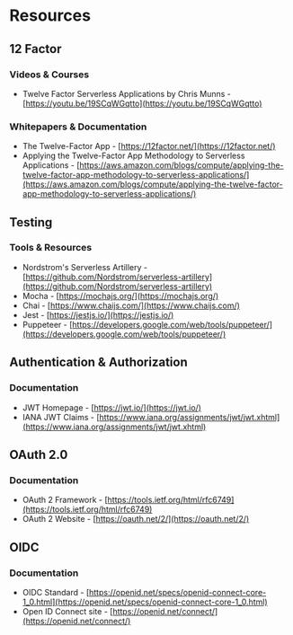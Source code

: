 # Resources

## 12 Factor

### Videos & Courses
- Twelve Factor Serverless Applications by Chris Munns - [https://youtu.be/19SCqWGqtto](https://youtu.be/19SCqWGqtto)

### Whitepapers & Documentation
- The Twelve-Factor App - [https://12factor.net/](https://12factor.net/)
- Applying the Twelve-Factor App Methodology to Serverless Applications - [https://aws.amazon.com/blogs/compute/applying-the-twelve-factor-app-methodology-to-serverless-applications/](https://aws.amazon.com/blogs/compute/applying-the-twelve-factor-app-methodology-to-serverless-applications/)

## Testing

### Tools & Resources
- Nordstrom's Serverless Artillery - [https://github.com/Nordstrom/serverless-artillery](https://github.com/Nordstrom/serverless-artillery)
- Mocha - [https://mochajs.org/](https://mochajs.org/)
- Chai - [https://www.chaijs.com/](https://www.chaijs.com/)
- Jest - [https://jestjs.io/](https://jestjs.io/)
- Puppeteer - [https://developers.google.com/web/tools/puppeteer/](https://developers.google.com/web/tools/puppeteer/)

## Authentication & Authorization

### Documentation
- JWT Homepage - [https://jwt.io/](https://jwt.io/)
- IANA JWT Claims - [https://www.iana.org/assignments/jwt/jwt.xhtml](https://www.iana.org/assignments/jwt/jwt.xhtml)

## OAuth 2.0

### Documentation
- OAuth 2 Framework - [https://tools.ietf.org/html/rfc6749](https://tools.ietf.org/html/rfc6749)
- OAuth 2 Website - [https://oauth.net/2/](https://oauth.net/2/)

## OIDC

### Documentation
- OIDC Standard - [https://openid.net/specs/openid-connect-core-1_0.html](https://openid.net/specs/openid-connect-core-1_0.html)
- Open ID Connect site - [https://openid.net/connect/](https://openid.net/connect/)